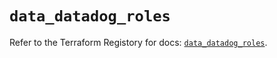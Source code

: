 # `data_datadog_roles`

Refer to the Terraform Registory for docs: [`data_datadog_roles`](https://registry.terraform.io/providers/datadog/datadog/3.26.0/docs/data-sources/roles).
